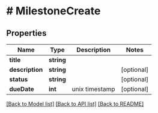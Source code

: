 # # MilestoneCreate

## Properties

Name | Type | Description | Notes
------------ | ------------- | ------------- | -------------
**title** | **string** |  |
**description** | **string** |  | [optional]
**status** | **string** |  | [optional]
**dueDate** | **int** | unix timestamp | [optional]

[[Back to Model list]](../../README.md#models) [[Back to API list]](../../README.md#endpoints) [[Back to README]](../../README.md)
